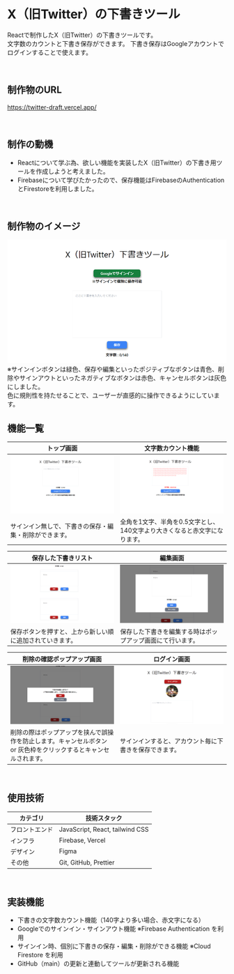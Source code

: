 # X（旧Twitter）の下書きツール
Reactで制作したX（旧Twitter）の下書きツールです。  
文字数のカウントと下書き保存ができます。
下書き保存はGoogleアカウントでログインすることで使えます。

<br>

## 制作物のURL
https://twitter-draft.vercel.app/

<br>

## 制作の動機
- Reactについて学ぶ為、欲しい機能を実装したX（旧Twitter）の下書き用ツールを作成しようと考えました。
- Firebaseについて学びたかったので、保存機能はFirebaseのAuthenticationとFirestoreを利用しました。

<br>

## 制作物のイメージ
![制作物のイメージ](/docs/images/app_view.gif)
※サインインボタンは緑色、保存や編集といったポジティブなボタンは青色、削除やサインアウトといったネガティブなボタンは赤色、キャンセルボタンは灰色にしました。  
色に規則性を持たせることで、ユーザーが直感的に操作できるようにしています。
<br>

## 機能一覧
| トップ画面 | 文字数カウント機能 |
| ---- | ---- |
| ![トップ画面](/docs/images/design_top.png) | ![文字数カウント機能](/docs/images/design_error.png) |
| サインイン無しで、下書きの保存・編集・削除ができます。 | 全角を1文字、半角を0.5文字とし、140文字より大きくなると赤文字になります。 |

| 保存した下書きリスト | 編集画面 |
| ---- | ---- |
| ![保存した下書きリスト](/docs/images/design_list.png) | ![編集画面](/docs/images/design_popup_hozon.png) |
| 保存ボタンを押すと、上から新しい順に追加されていきます。 | 保存した下書きを編集する時はポップアップ画面にて行います。 |

| 削除の確認ポップアップ画面 | ログイン画面 |
| ---- | ---- |
| ![削除の確認ポップアップ画面](/docs/images/design_popup_del.png) | ![ログイン画面](/docs/images/design_sign_in.png) |
| 削除の際はポップアップを挟んで誤操作を防止します。キャンセルボタン or 灰色枠をクリックするとキャンセルされます。 | サインインすると、アカウント毎に下書きを保存できます。 |

<br>

## 使用技術
| カテゴリ          | 技術スタック                                     |
| ----------------- | --------------------------------------------------   |
| フロントエンド          | JavaScript, React, tailwind CSS                       |
| インフラ    | Firebase, Vercel                          |
| デザイン            | Figma                                         |
| その他              | Git, GitHub, Prettier |

<br>

## 実装機能
- 下書きの文字数カウント機能（140字より多い場合、赤文字になる）
- Googleでのサインイン・サインアウト機能 ※Firebase Authentication を利用
- サインイン時、個別に下書きの保存・編集・削除ができる機能 ※Cloud Firestore を利用
- GitHub（main）の更新と連動してツールが更新される機能
